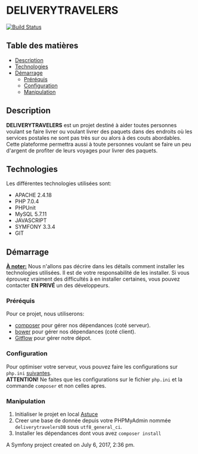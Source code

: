 DELIVERYTRAVELERS
=================

[![Build Status](http://travis-ci.org/willkoua/deliverytravelers.png)](http://travis-ci.org/#!/willkoua/DELIVERYTRAVELERS)

## Table des matières
* [Description](#getting-desc)
* [Technologies](#getting-tech)
* [Démarrage](#getting-started)
    * [Préréquis](#getting-prerequis)
    * [Configuration](#getting-config)
    * [Manipulation](#getting-manip)

<h2 id="getting-desc">Description</h2>
<p><b>DELIVERYTRAVELERS</b> est un projet destiné à aider toutes personnes voulant se faire livrer ou voulant livrer
des paquets dans des endroits où les services postales ne sont pas très sur ou alors à des couts abordables. Cette 
plateforme permettra aussi à toute personnes voulant se faire un peu d'argent de profiter de leurs voyages pour 
livrer des paquets.

<h2 id="getting-tech">Technologies</h2>
Les différentes technologies utilisées sont:

* APACHE 2.4.18
* PHP 7.0.4
* PHPUnit
* MySQL 5.7.11
* JAVASCRIPT
* SYMFONY 3.3.4
* GIT

<h2 id="getting-started">Démarrage</h2>
<p><b><u>À noter:</u></b> Nous n'allons pas décrire dans les détails comment installer les technologies utilisées. 
Il est de votre responsabilité de les installer. Si vous éprouvez vraiment des difficultés à en installer certaines,
vous pouvez contacter <b>EN PRIVÉ</b> un des développeurs.</p>

<h3 id="getting-prerequis">Préréquis</h3>

Pour ce projet, nous utiliserons:

 * [composer](https://getcomposer.org/download/) pour gérer nos dépendances (coté serveur). 
 * [bower](https://bower.io/) pour gérer nos dépendances (coté client). 
 * [Gitflow](https://datasift.github.io/gitflow/IntroducingGitFlow.html) pour gérer notre dépot. 
 
 <h3 id="getting-config">Configuration</h3>
 
 Pour optimiser votre serveur, vous pouvez faire les configurations sur `php.ini` [suivantes](http://symfony.com/doc/current/performance.html). 
 <br><b>ATTENTION!</b> Ne faites que les configurations sur le fichier `php.ini` et la commande `composer` et non celles apres.

<h3 id="getting-manip">Manipulation</h3>

  1. Initialiser le projet en local [Astuce](https://help.github.com/articles/fork-a-repo/)
  2. Creer une base de donnée depuis votre PHPMyAdmin nommée `deliverytravelersDB` sous `utf8_general_ci`.
  3. Installer les dépendances dont vous avez `composer install`

A Symfony project created on July 6, 2017, 2:36 pm.
